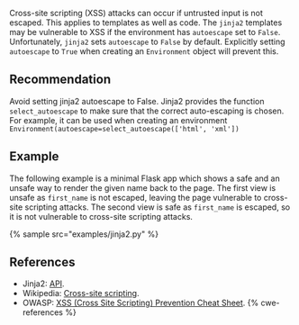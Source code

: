 Cross-site scripting (XSS) attacks can occur if untrusted input is not escaped. This applies to templates as well as code. The `jinja2` templates may be vulnerable to XSS if the environment has `autoescape` set to `False`. Unfortunately, `jinja2` sets `autoescape` to `False` by default. Explicitly setting `autoescape` to `True` when creating an `Environment` object will prevent this.


## Recommendation
Avoid setting jinja2 autoescape to False. Jinja2 provides the function `select_autoescape` to make sure that the correct auto-escaping is chosen. For example, it can be used when creating an environment `Environment(autoescape=select_autoescape(['html', 'xml'])`


## Example
The following example is a minimal Flask app which shows a safe and an unsafe way to render the given name back to the page. The first view is unsafe as `first_name` is not escaped, leaving the page vulnerable to cross-site scripting attacks. The second view is safe as `first_name` is escaped, so it is not vulnerable to cross-site scripting attacks.

{% sample src="examples/jinja2.py" %}

## References
* Jinja2: [API](http://jinja.pocoo.org/docs/2.10/api/).
* Wikipedia: [Cross-site scripting](http://en.wikipedia.org/wiki/Cross-site_scripting).
* OWASP: [XSS (Cross Site Scripting) Prevention Cheat Sheet](https://cheatsheetseries.owasp.org/cheatsheets/Cross_Site_Scripting_Prevention_Cheat_Sheet.html).
{% cwe-references %}
